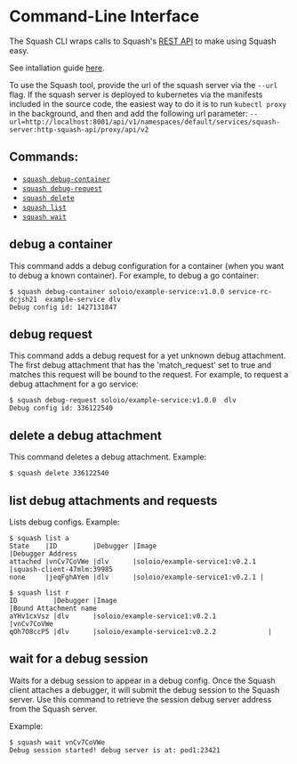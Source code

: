# Command-Line Interface

The Squash CLI wraps calls to Squash's [REST API](http://squash.solo.io) to make using Squash easy.

See intallation guide [here](install/README.md#command-line-interface-cli).

To use the Squash tool, provide the url of the squash server via the `--url` flag. If the squash server is deployed to kubernetes via the manifests included in the source code, the easiest way to do it is to run `kubectl proxy` in the background, and then and add the following url parameter: `--url=http://localhost:8001/api/v1/namespaces/default/services/squash-server:http-squash-api/proxy/api/v2`

## Commands:
  * [`squash debug-container`](cli.md#debug-a-container)
  * [`squash debug-request`](cli.md#debug-request)
  * [`squash delete`](cli.md#delete-a-debug-config)
  * [`squash list`](cli.md#list-debug-attachments-and-requests)
  * [`squash wait`](cli.md#wwait-for-a-debug-session)

## debug a container
This command adds a debug configuration for a container (when you want to debug a known container). 
For example, to debug a go container:
```
$ squash debug-container soloio/example-service:v1.0.0 service-rc-dcjsh21  example-service dlv
Debug config id: 1427131847
```

## debug request
This command adds a debug request for a yet unknown debug attachment. The first debug attachment that has the 'match_request' set to true and matches this request will be bound to the request. 
For example, to request a debug attachment for a go service:
```
$ squash debug-request soloio/example-service:v1.0.0  dlv
Debug config id: 336122540
```

## delete a debug attachment
This command deletes a debug attachment.
Example:
```
$ squash delete 336122540
```

## list debug attachments and requests
Lists debug configs.
Example:
```
$ squash list a
State    |ID         |Debugger |Image                          |Debugger Address
attached |vnCv7CoVWe |dlv      |soloio/example-service1:v0.2.1 |squash-client-47mlm:39985
none     |jeqFghAYem |dlv      |soloio/example-service1:v0.2.1 |
```

```
$ squash list r
ID         |Debugger |Image                                      |Bound Attachment name
aYHv1cxVsz |dlv      |soloio/example-service1:v0.2.1             |vnCv7CoVWe
qOh7O8ccP5 |dlv      |soloio/example-service1:v0.2.2             |
```

## wait for a debug session
Waits for a debug session to appear in a debug config. Once the Squash client attaches a debugger, it will submit
the debug session to the Squash server. Use this command to retrieve the session debug server address from the 
Squash server.
 
Example:
```
$ squash wait vnCv7CoVWe
Debug session started! debug server is at: pod1:23421
```
